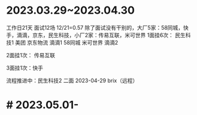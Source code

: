 # 2023.03.29~2023.04.30
工作日21天 面试12场 12/21=0.57 除了面试没有干别的，大厂5家：58同城，快手，滴滴，京东，民生科技，小厂2家：传易互联，米可世界
1面挂6次：
民生科技1
美团
京东物流
滴滴1
58同城
米可世界
滴滴2

2面挂1次：
传易互联

3面挂1次：快手

流程推进中：民生科技2
二面 2023-04-29 brix（远程）

# # 2023.05.01-




